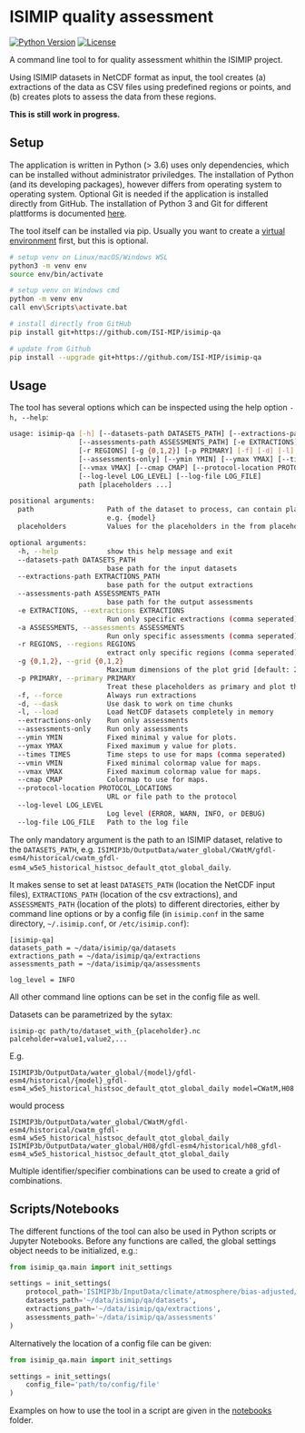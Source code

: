 ISIMIP quality assessment
=========================

[![Python Version](https://img.shields.io/badge/python->=3.8-blue)](https://www.python.org/)
[![License](https://img.shields.io/badge/License-MIT-green)](https://github.com/ISI-MIP/isimip-qc/blob/master/LICENSE)

A command line tool to for quality assessment whithin the ISIMIP project.

Using ISIMIP datasets in NetCDF format as input, the tool creates (a) extractions of the data as CSV files using predefined regions or points, and (b) creates plots to assess the data from these regions.

**This is still work in progress.**


Setup
-----

The application is written in Python (> 3.6) uses only dependencies, which can be installed without administrator priviledges. The installation of Python (and its developing packages), however differs from operating system to operating system. Optional Git is needed if the application is installed directly from GitHub. The installation of Python 3 and Git for different plattforms is documented [here](https://github.com/ISI-MIP/isimip-utils/blob/master/docs/prerequisites.md).

The tool itself can be installed via pip. Usually you want to create a [virtual environment](https://docs.python.org/3/library/venv.html) first, but this is optional.

```bash
# setup venv on Linux/macOS/Windows WSL
python3 -m venv env
source env/bin/activate

# setup venv on Windows cmd
python -m venv env
call env\Scripts\activate.bat

# install directly from GitHub
pip install git+https://github.com/ISI-MIP/isimip-qa

# update from Github
pip install --upgrade git+https://github.com/ISI-MIP/isimip-qa
```

Usage
-----

The tool has several options which can be inspected using the help option `-h, --help`:

```bash
usage: isimip-qa [-h] [--datasets-path DATASETS_PATH] [--extractions-path EXTRACTIONS_PATH]
                 [--assessments-path ASSESSMENTS_PATH] [-e EXTRACTIONS] [-a ASSESSMENTS]
                 [-r REGIONS] [-g {0,1,2}] [-p PRIMARY] [-f] [-d] [-l] [--extractions-only]
                 [--assessments-only] [--ymin YMIN] [--ymax YMAX] [--times TIMES] [--vmin VMIN]
                 [--vmax VMAX] [--cmap CMAP] [--protocol-location PROTOCOL_LOCATIONS]
                 [--log-level LOG_LEVEL] [--log-file LOG_FILE]
                 path [placeholders ...]

positional arguments:
  path                  Path of the dataset to process, can contain placeholders for specifiers,
                        e.g. {model}
  placeholders          Values for the placeholders in the from placeholder=value1,value2,...

optional arguments:
  -h, --help            show this help message and exit
  --datasets-path DATASETS_PATH
                        base path for the input datasets
  --extractions-path EXTRACTIONS_PATH
                        base path for the output extractions
  --assessments-path ASSESSMENTS_PATH
                        base path for the output assessments
  -e EXTRACTIONS, --extractions EXTRACTIONS
                        Run only specific extractions (comma seperated)
  -a ASSESSMENTS, --assessments ASSESSMENTS
                        Run only specific assessments (comma seperated)
  -r REGIONS, --regions REGIONS
                        extract only specific regions (comma seperated)
  -g {0,1,2}, --grid {0,1,2}
                        Maximum dimensions of the plot grid [default: 2]
  -p PRIMARY, --primary PRIMARY
                        Treat these placeholders as primary and plot them in color [default: all]
  -f, --force           Always run extractions
  -d, --dask            Use dask to work on time chunks
  -l, --load            Load NetCDF datasets completely in memory
  --extractions-only    Run only assessments
  --assessments-only    Run only assessments
  --ymin YMIN           Fixed minimal y value for plots.
  --ymax YMAX           Fixed maximum y value for plots.
  --times TIMES         Time steps to use for maps (comma seperated)
  --vmin VMIN           Fixed minimal colormap value for maps.
  --vmax VMAX           Fixed maximum colormap value for maps.
  --cmap CMAP           Colormap to use for maps.
  --protocol-location PROTOCOL_LOCATIONS
                        URL or file path to the protocol
  --log-level LOG_LEVEL
                        Log level (ERROR, WARN, INFO, or DEBUG)
  --log-file LOG_FILE   Path to the log file
```

The only mandatory argument is the path to an ISIMIP dataset, relative to the `DATASETS_PATH`, e.g. `ISIMIP3b/OutputData/water_global/CWatM/gfdl-esm4/historical/cwatm_gfdl-esm4_w5e5_historical_histsoc_default_qtot_global_daily`.

It makes sense to set at least `DATASETS_PATH` (location the NetCDF input files), `EXTRACTIONS_PATH` (location of the csv extractions), and `ASSESSMENTS_PATH` (location of the plots) to different directories, either by command line options or by a config file (in `isimip.conf` in the same directory, `~/.isimip.conf`, or `/etc/isimip.conf`):

```
[isimip-qa]
datasets_path = ~/data/isimip/qa/datasets
extractions_path = ~/data/isimip/qa/extractions
assessments_path = ~/data/isimip/qa/assessments

log_level = INFO
```

All other command line options can be set in the config file as well.

Datasets can be parametrized by the sytax:

```
isimip-qc path/to/dataset_with_{placeholder}.nc palceholder=value1,value2,...
```

E.g.

```
ISIMIP3b/OutputData/water_global/{model}/gfdl-esm4/historical/{model}_gfdl-esm4_w5e5_historical_histsoc_default_qtot_global_daily model=CWatM,H08
```

would process

```
ISIMIP3b/OutputData/water_global/CWatM/gfdl-esm4/historical/cwatm_gfdl-esm4_w5e5_historical_histsoc_default_qtot_global_daily
ISIMIP3b/OutputData/water_global/H08/gfdl-esm4/historical/h08_gfdl-esm4_w5e5_historical_histsoc_default_qtot_global_daily
```

Multiple identifier/specifier combinations can be used to create a grid of combinations.


Scripts/Notebooks
-----------------

The different functions of the tool can also be used in Python scripts or Jupyter Notebooks. Before any functions are called, the global settings object needs to be initialized, e.g.:

```python
from isimip_qa.main import init_settings

settings = init_settings(
    protocol_path='ISIMIP3b/InputData/climate/atmosphere/bias-adjusted/',
    datasets_path='~/data/isimip/qa/datasets',
    extractions_path='~/data/isimip/qa/extractions',
    assessments_path='~/data/isimip/qa/assessments'
)
```

Alternatively the location of a config file can be given:

```python
from isimip_qa.main import init_settings

settings = init_settings(
    config_file='path/to/config/file'
)
```

Examples on how to use the tool in a script are given in the [notebooks](notebooks) folder.
